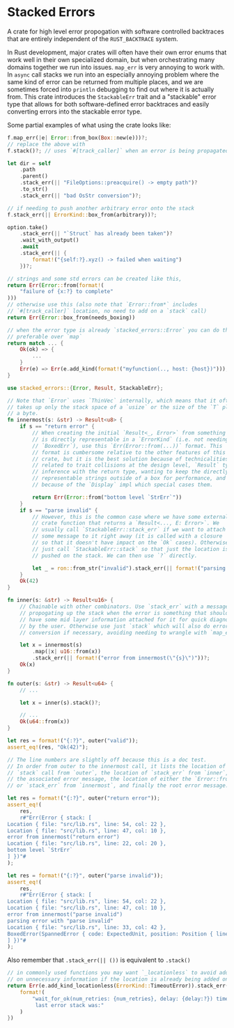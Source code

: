 # Stacked Errors

 A crate for high level error propogation with software controlled backtraces
 that are entirely independent of the `RUST_BACKTRACE` system.

 In Rust development, major crates will often have their own error enums that
 work well in their own specialized domain, but when orchestrating many
 domains together we run into issues. `map_err` is very annoying to work
 with. In `async` call stacks we run into an especially annoying problem
 where the same kind of error can be returned from multiple places, and we
 are sometimes forced into `println` debugging to find out where it is
 actually from. This crate introduces the `StackableErr` trait and a
 "stackable" error type that allows for both software-defined error
 backtraces and easily converting errors into the stackable error type.

 Some partial examples of what using the crate looks like:

 ```rust
 f.map_err(|e| Error::from_box(Box::new(e)))?;
 // replace the above with
 f.stack()?; // uses `#[track_caller]` when an error is being propagated
 ```
 ```rust
 let dir = self
     .path
     .parent()
     .stack_err(|| "FileOptions::preacquire() -> empty path")?
     .to_str()
     .stack_err(|| "bad OsStr conversion")?;
 ```
 ```rust
 // if needing to push another arbitrary error onto the stack
 f.stack_err(|| ErrorKind::box_from(arbitrary))?;
 ```
 ```rust
 option.take()
     .stack_err(|| "`Struct` has already been taken")?
     .wait_with_output()
     .await
     .stack_err(|| {
         format!("{self:?}.xyz() -> failed when waiting")
     })?;
 ```
 ```rust
 // strings and some std errors can be created like this,
 return Err(Error::from(format!(
     "failure of {x:?} to complete"
 )))
 // otherwise use this (also note that `Error::from*` includes
 // `#[track_caller]` location, no need to add on a `stack` call)
 return Err(Error::box_from(needs_boxing))
 ```
 ```rust
 // when the error type is already `stacked_errors::Error` you can do this if it is
 // preferable over `map`
 return match ... {
     Ok(ok) => {
         ...
     }
     Err(e) => Err(e.add_kind(format!("myfunction(.., host: {host})"))),
 }
 ```

 ```rust
 use stacked_errors::{Error, Result, StackableErr};

 // Note that `Error` uses `ThinVec` internally, which means that it often
 // takes up only the stack space of a `usize` or the size of the `T` plus
 // a byte.
 fn innermost(s: &str) -> Result<u8> {
     if s == "return error" {
         // When creating the initial `Result<_, Error>` from something that
         // is directly representable in a `ErrorKind` (i.e. not needing
         // `BoxedErr`), use this `Err(Error::from(...))` format. This
         // format is cumbersome relative to the other features of this
         // crate, but it is the best solution because of technicalities
         // related to trait collisions at the design level, `Result` type
         // inference with the return type, wanting to keep the directly
         // representable strings outside of a box for performance, and
         // because of the `Display` impl which special cases them.

         return Err(Error::from("bottom level `StrErr`"))
     }
     if s == "parse invalid" {
         // However, this is the common case where we have some external
         // crate function that returns a `Result<..., E: Error>`. We
         // usually call `StackableErr::stack_err` if we want to attach
         // some message to it right away (it is called with a closure
         // so that it doesn't have impact on the `Ok` cases). Otherwise, we
         // just call `StackableErr::stack` so that just the location is
         // pushed on the stack. We can then use `?` directly.

         let _ = ron::from_str("invalid").stack_err(|| format!("parsing error with \"{s}\""))?;
     }
     Ok(42)
 }

 fn inner(s: &str) -> Result<u16> {
     // Chainable with other combinators. Use `stack_err` with a message for
     // propogating up the stack when the error is something that should
     // have some mid layer information attached for it for quick diagnosis
     // by the user. Otherwise use just `stack` which will also do error
     // conversion if necessary, avoiding needing to wrangle with `map_err`.

     let x = innermost(s)
         .map(|x| u16::from(x))
         .stack_err(|| format!("error from innermost(\"{s}\")"))?;
     Ok(x)
 }

 fn outer(s: &str) -> Result<u64> {
     // ...

     let x = inner(s).stack()?;

     // ...
     Ok(u64::from(x))
 }

 let res = format!("{:?}", outer("valid"));
 assert_eq!(res, "Ok(42)");

 // The line numbers are slightly off because this is a doc test.
 // In order from outer to the innermost call, it lists the location of the
 // `stack` call from `outer`, the location of `stack_err` from `inner`,
 // the associated error message, the location of either the `Error::from`
 // or `stack_err` from `innermost`, and finally the root error message.

 let res = format!("{:?}", outer("return error"));
 assert_eq!(
     res,
     r#"Err(Error { stack: [
 Location { file: "src/lib.rs", line: 54, col: 22 },
 Location { file: "src/lib.rs", line: 47, col: 10 },
 error from innermost("return error")
 Location { file: "src/lib.rs", line: 22, col: 20 },
 bottom level `StrErr`
 ] })"#
 );

 let res = format!("{:?}", outer("parse invalid"));
 assert_eq!(
     res,
     r#"Err(Error { stack: [
 Location { file: "src/lib.rs", line: 54, col: 22 },
 Location { file: "src/lib.rs", line: 47, col: 10 },
 error from innermost("parse invalid")
 parsing error with "parse invalid"
 Location { file: "src/lib.rs", line: 33, col: 42 },
 BoxedError(SpannedError { code: ExpectedUnit, position: Position { line: 1, col: 1 } }),
 ] })"#
 );
 ```

 Also remember that `.stack_err(|| ())` is equivalent to `.stack()`

 ```rust
 // in commonly used functions you may want `_locationless` to avoid adding
 // on unnecessary information if the location is already being added on
 return Err(e.add_kind_locationless(ErrorKind::TimeoutError)).stack_err(|| {
     format!(
         "wait_for_ok(num_retries: {num_retries}, delay: {delay:?}) timeout, \
          last error stack was:"
     )
 })
 ```
